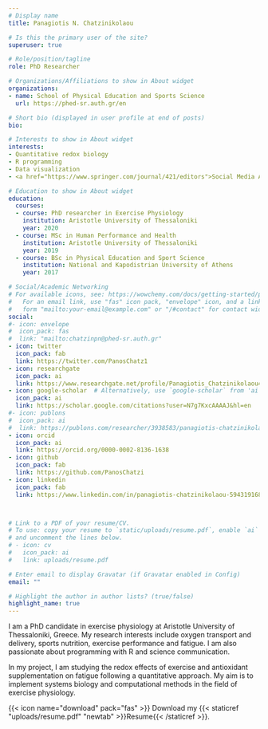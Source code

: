 ```yaml
---
# Display name
title: Panagiotis N. Chatzinikolaou

# Is this the primary user of the site?
superuser: true

# Role/position/tagline
role: PhD Researcher

# Organizations/Affiliations to show in About widget
organizations:
- name: School of Physical Education and Sports Science
  url: https://phed-sr.auth.gr/en

# Short bio (displayed in user profile at end of posts)
bio: 

# Interests to show in About widget
interests:
- Quantitative redox biology
- R programming
- Data visualization
- <a href="https://www.springer.com/journal/421/editors">Social Media Ambassador of the European Journal of Applied Physiology (Springer - Nature)</a>

# Education to show in About widget
education:
  courses:
  - course: PhD researcher in Exercise Physiology
    institution: Aristotle University of Thessaloniki
    year: 2020
  - course: MSc in Human Performance and Health
    institution: Aristotle University of Thessaloniki
    year: 2019
  - course: BSc in Physical Education and Sport Science
    institution: National and Kapodistrian University of Athens
    year: 2017

# Social/Academic Networking
# For available icons, see: https://wowchemy.com/docs/getting-started/page-builder/#icons
#   For an email link, use "fas" icon pack, "envelope" icon, and a link in the
#   form "mailto:your-email@example.com" or "/#contact" for contact widget.
social:
#- icon: envelope
#  icon_pack: fas
#  link: "mailto:chatzinpn@phed-sr.auth.gr"
- icon: twitter
  icon_pack: fab
  link: https://twitter.com/PanosChatz1
- icon: researchgate
  icon_pack: ai
  link: https://www.researchgate.net/profile/Panagiotis_Chatzinikolaou4
- icon: google-scholar  # Alternatively, use `google-scholar` from 'ai' or 'graduation-cap' icon from `fas` icon pack
  icon_pack: ai
  link: https://scholar.google.com/citations?user=N7g7KxcAAAAJ&hl=en  
#- icon: publons
#  icon_pack: ai
#  link: https://publons.com/researcher/3938583/panagiotis-chatzinikolaou/
- icon: orcid
  icon_pack: ai
  link: https://orcid.org/0000-0002-8136-1638
- icon: github
  icon_pack: fab
  link: https://github.com/PanosChatzi
- icon: linkedin
  icon_pack: fab
  link: https://www.linkedin.com/in/panagiotis-chatzinikolaou-594319168/



# Link to a PDF of your resume/CV.
# To use: copy your resume to `static/uploads/resume.pdf`, enable `ai` icons in `params.toml`, 
# and uncomment the lines below.
# - icon: cv
#   icon_pack: ai
#   link: uploads/resume.pdf

# Enter email to display Gravatar (if Gravatar enabled in Config)
email: ""

# Highlight the author in author lists? (true/false)
highlight_name: true
---
```


I am a PhD candidate in exercise physiology at Aristotle University of Thessaloniki, Greece. My research interests include oxygen transport and delivery, sports nutrition, exercise performance and fatigue. I am also passionate about programming with R and science communication.

In my project, I am studying the redox effects of exercise and antioxidant supplementation on fatigue following a quantitative approach. My aim is to implement systems biology and computational methods in the field of exercise physiology.

{{< icon name="download" pack="fas" >}} Download my {{< staticref "uploads/resume.pdf" "newtab" >}}Resume{{< /staticref >}}.
